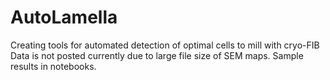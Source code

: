 # AutoLamella
Creating tools for automated detection of optimal cells to mill with cryo-FIB
Data is not posted currently due to large file size of SEM maps. Sample results in notebooks.

